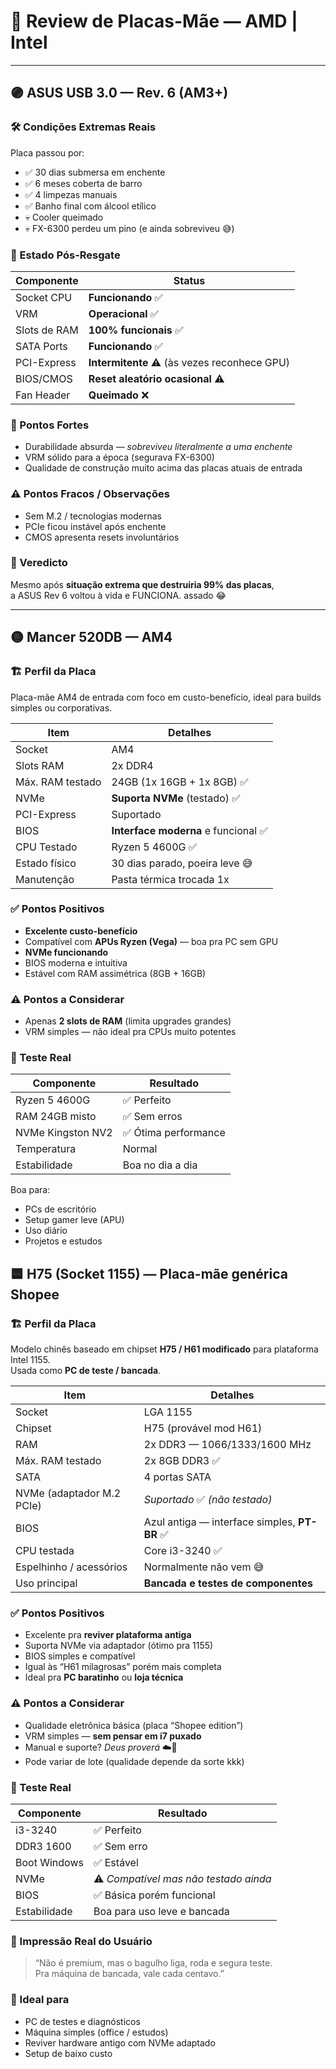 # 🧠 Review de Placas-Mãe — AMD | Intel

---

## 🟣 ASUS USB 3.0 — Rev. 6 (AM3+)  

### 🛠️ Condições Extremas Reais
Placa passou por:
- ✅ 30 dias submersa em enchente
- ✅ 6 meses coberta de barro
- ✅ 4 limpezas manuais
- ✅ Banho final com álcool etílico
- 💀 Cooler queimado
- 💀 FX-6300 perdeu um pino (e ainda sobreviveu 😅)

### 🏁 Estado Pós-Resgate

| Componente | Status |
|-----------|--------|
| Socket CPU | **Funcionando** ✅ |
| VRM | **Operacional** ✅ |
| Slots de RAM | **100% funcionais** ✅ |
| SATA Ports | **Funcionando** ✅ |
| PCI-Express | **Intermitente** ⚠️ (às vezes reconhece GPU) |
| BIOS/CMOS | **Reset aleatório ocasional** ⚠️ |
| Fan Header | **Queimado** ❌ |

### 📌 Pontos Fortes
- Durabilidade absurda — *sobreviveu literalmente a uma enchente*
- VRM sólido para a época (segurava FX-6300)
- Qualidade de construção muito acima das placas atuais de entrada

### ⚠️ Pontos Fracos / Observações
- Sem M.2 / tecnologias modernas
- PCIe ficou instável após enchente
- CMOS apresenta resets involuntários

### 🧾 Veredicto
Mesmo após **situação extrema que destruiria 99% das placas**,  
a ASUS Rev 6 voltou à vida e FUNCIONA.
assado 😂

---

## 🟡 Mancer 520DB — AM4

### 🏗️ Perfil da Placa
Placa-mãe AM4 de entrada com foco em custo-benefício, ideal para builds simples ou corporativas.

| Item | Detalhes |
|------|---------|
| Socket | AM4 |
| Slots RAM | 2x DDR4 |
| Máx. RAM testado | 24GB (1x 16GB + 1x 8GB) ✅ |
| NVMe | **Suporta NVMe** (testado) ✅ |
| PCI-Express | Suportado |
| BIOS | **Interface moderna** e funcional ✅ |
| CPU Testado | Ryzen 5 4600G ✅ |
| Estado físico | 30 dias parado, poeira leve 😅 |
| Manutenção | Pasta térmica trocada 1x |

### ✅ Pontos Positivos
- **Excelente custo-benefício**
- Compatível com **APUs Ryzen (Vega)** — boa pra PC sem GPU
- **NVMe funcionando**
- BIOS moderna e intuitiva
- Estável com RAM assimétrica (8GB + 16GB)

### ⚠️ Pontos a Considerar
- Apenas **2 slots de RAM** (limita upgrades grandes)
- VRM simples — não ideal pra CPUs muito potentes

### 🧪 Teste Real
| Componente | Resultado |
|-----------|----------|
| Ryzen 5 4600G | ✅ Perfeito |
| RAM 24GB misto | ✅ Sem erros |
| NVMe Kingston NV2 | ✅ Ótima performance |
| Temperatura | Normal |
| Estabilidade | Boa no dia a dia |

Boa para:
- PCs de escritório
- Setup gamer leve (APU)
- Uso diário
- Projetos e estudos

## 🟦 H75 (Socket 1155) — **Placa-mãe genérica Shopee**

### 🏗️ Perfil da Placa
Modelo chinês baseado em chipset **H75 / H61 modificado** para plataforma Intel 1155.  
Usada como **PC de teste / bancada**.

| Item | Detalhes |
|------|---------|
| Socket | LGA 1155 |
| Chipset | H75 (provável mod H61) |
| RAM | 2x DDR3 — 1066/1333/1600 MHz |
| Máx. RAM testado | 2x 8GB DDR3 ✅ |
| SATA | 4 portas SATA |
| NVMe (adaptador M.2 PCIe) | *Suportado* ✅ *(não testado)* |
| BIOS | Azul antiga — interface simples, **PT-BR** ✅ |
| CPU testada | Core i3-3240 ✅ |
| Espelhinho / acessórios | Normalmente não vem 😅 |
| Uso principal | **Bancada e testes de componentes** |

### ✅ Pontos Positivos
- Excelente pra **reviver plataforma antiga**
- Suporta NVMe via adaptador (ótimo pra 1155)
- BIOS simples e compatível
- Igual às “H61 milagrosas” porém mais completa
- Ideal pra **PC baratinho** ou **loja técnica**

### ⚠️ Pontos a Considerar
- Qualidade eletrônica básica (placa “Shopee edition”)
- VRM simples — **sem pensar em i7 puxado**
- Manual e suporte? *Deus proverá* ☁️🙏
- Pode variar de lote (qualidade depende da sorte kkk)

### 🧪 Teste Real
| Componente | Resultado |
|-----------|----------|
| i3-3240 | ✅ Perfeito |
| DDR3 1600 | ✅ Sem erro |
| Boot Windows | ✅ Estável |
| NVMe | ⚠️ *Compatível mas não testado ainda* |
| BIOS | ✅ Básica porém funcional |
| Estabilidade | Boa para uso leve e bancada |

### 💬 Impressão Real do Usuário
> “Não é premium, mas o bagulho liga, roda e segura teste.  
> Pra máquina de bancada, vale cada centavo.”

### 🎯 Ideal para
- PC de testes e diagnósticos
- Máquina simples (office / estudos)
- Reviver hardware antigo com NVMe adaptado
- Setup de baixo custo






